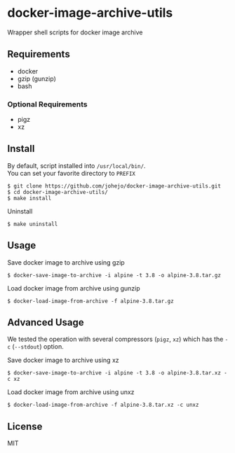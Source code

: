 # docker-image-archive-utils
Wrapper shell scripts for docker image archive

## Requirements
- docker
- gzip (gunzip)
- bash

### Optional Requirements
- pigz
- xz

## Install

By default, script installed into `/usr/local/bin/`.  
You can set your favorite directory to `PREFIX`

```
$ git clone https://github.com/johejo/docker-image-archive-utils.git
$ cd docker-image-archive-utils/
$ make install
```

Uninstall
```
$ make uninstall
```

## Usage

Save docker image to archive using gzip
```
$ docker-save-image-to-archive -i alpine -t 3.8 -o alpine-3.8.tar.gz
```

Load docker image from archive using gunzip
```
$ docker-load-image-from-archive -f alpine-3.8.tar.gz
```

## Advanced Usage

We tested the operation with several compressors (`pigz`, `xz`) which has the `-c` (`--stdout`) option.

Save docker image to archive using xz
```
$ docker-save-image-to-archive -i alpine -t 3.8 -o alpine-3.8.tar.xz -c xz
```

Load docker image from archive using unxz
```
$ docker-load-image-from-archive -f alpine-3.8.tar.xz -c unxz
```

## License
MIT
